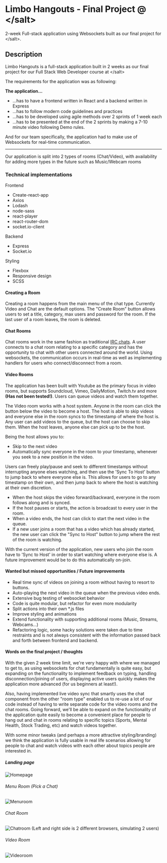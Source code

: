 # Limbo Hangouts - Final Project @ &lt;/salt&gt;
2-week Full-stack application using Websockets built as our final project for &lt;/salt&gt;.

## Description

Limbo Hangouts is a full-stack application built in 2 weeks as our final project for our Full Stack Web Developer course at &lt;/salt&gt;

The requirements for the application was as following:

**The application...**

  * ...has to have a frontend written in React and a backend written in Express
  * ...has to follow modern code guidelines and practices
  * ...has to be developed using agile methods over 2 sprints of 1 week each
  * ...has to be presented at the end of the 2 sprints by making a 7-10 minute video following Demo rules.

And for our team specifically, the application had to make use of Websockets for real-time communication.

---
Our application is split into 2 types of rooms (Chat/Video), with availability for adding more types in the future such as Music/Webcam rooms

### Technical implementations

Frontend

- Create-react-app
- Axios
- Lodash 
- node-sass
- react-player
- react-router-dom
- socket.io-client

Backend

- Express
- Socket.io

Styling

- Flexbox
- Responsive design
- SCSS

#### Creating a Room

Creating a room happens from the main menu of the chat type. Currently Video and Chat are the default options. 
The "Create Room" button allows users to set a title, category, max users and password for the room. 
If the last user of a room leaves, the room is deleted.

#### Chat Rooms

Chat rooms work in the same fashion as traditional [IRC chats](https://en.wikipedia.org/wiki/Internet_Relay_Chat). A user connects to a chat room relating to a specific category and has the opportunity to chat with other users connected around the world. Using websockets, the communication occurs in real-time as well as implementing handlers for users who connect/disconnect from a room.

#### Video Rooms

The application has been built with Youtube as the primary focus in video rooms, but supports Soundcloud, Vimeo, DailyMotion, Twitch.tv and more **(Has not been tested!)**. Users can queue videos and watch them together. 

The Video room works with a host system. Anyone in the room can click the button below the video to become a host. The host is able to skip videos and everyone else in the room syncs to the timestamp of where the host is. Any user can add videos to the queue, but the host can choose to skip them. When the host leaves, anyone else can pick up to be the host.

Being the host allows you to:
- Skip to the next video
- Automatically sync everyone in the room to your timestamp, whenever you seek to a new position in the video.

Users can freely play/pause and seek to different timestamps without interrupting anyone elses watching, and then use the 'Sync To Host' button to jump back to where everyone else is. This allows for users to go to any timestamp on their own, and then jump back to where the host is watching at their own discretion.

- When the host skips the video forward/backward, everyone in the room follows along and is synced. 
- If the host pauses or starts, the action is broadcast to every user in the room. 
- When a video ends, the host can click to start the next video in the queue. 
- If a new user joins a room that has a video which has already started, the new user can click the "Sync to Host" button to jump where the rest of the room is watching.

With the current version of the application, new users who join the room have to 'Sync to Host' in order to start watching where everyone else is. A future improvement would be to do this automatically on-join.


#### Wanted but missed opportunities / Future improvements

- Real time sync of videos on joining a room without having to resort to buttons.
- Auto-playing the next video in the queue when the previous video ends.
- Extensive bug testing of websocket behavior
- Code is quite modular, but refactor for even more modularity
- Split actions into their own *.js files
- Improve styling and animations
- Extend functionality with supporting additional rooms (Music, Streams, Webcams...)
- Refactoring logic, some hacky solutions were taken due to time restraints and is not always consistent with the information passed back and forth between frontend and backend.


#### Words on the final project / thoughts

With the given 2 week time limit, we're very happy with where we managed to get to, as using websockets for chat fundamentally is quite easy, but expanding on the functionality to implement feedback on typing, handling disconnection/joining of users, displaying active users quickly makes the application more advanced (for us beginners at least!). 

Also, having implemented live video sync that smartly uses the chat component from the other "room type" enabled us to re-use a lot of our code instead of having to write separate code for the video rooms and the chat rooms. Going forward, we'll be able to expand on the functionality of the application quite easily to become a convenient place for people to hang out and chat in rooms relating to specific topics (Sports, Mental Health, Stock Trading, etc) and watch videos together. 

With some minor tweaks (and perhaps a more attractive styling/branding) we think the application is fully usable in real life scenarios allowing for people to chat and watch videos with each other about topics people are interested in.

##### Landing page

![Homepage](/readme_screenshots/homepage.png)

###### Menu Room (Pick a Chat)

![Menuroom](/readme_screenshots/menuroom.png)

###### Chat Room

![Chatroom](/readme_screenshots/chatroom.png)
(Left and right side is 2 different browsers,  simulating 2 users)

###### Video Room

![Videoroom](/readme_screenshots/videoroom.png)
